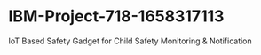 # IBM-Project-718-1658317113
IoT Based Safety Gadget for Child Safety Monitoring &amp; Notification

